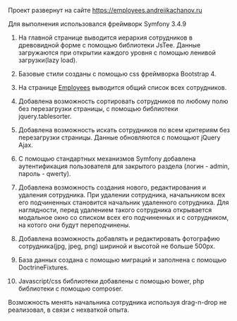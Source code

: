 Проект развернут на сайте https://employees.andreiikachanov.ru

Для выполнения использовался фреймворк Symfony 3.4.9

1) На главной странице выводится иерархия сотрудников в древовидной форме c помощью библиотеки JsTee. Данные загружаются
   при открытии каждого уровня с помощью ленивой загрузки(lazy load).

2) Базовые стили созданы с помощью css фреймворка Bootstrap 4.

2) На странице <a href="">Employees</a> выводится общий список всех сотрудников.

3) Добавлена возможность сортировать сотрудников по любому полю без перезагрузки страницы, с помощью библиотеки
   jquery.tablesorter.

4) Добавлена возможность искать сотрудников по всем критериям без перезагрузки страницы. Данные обновляются с помощьют
   jQuery Ajax.

5) С помощью стандартных механизмов Symfony добавлена аутентификация пользователя для закрытого раздела (логин - admin,
   пароль - qwerty).

6) Добавлена возможность создания нового, редактирования и удаления сотрудника. При удалении сотрудника, начальником
   всех его подчиненных становится начальник удаленного сотрудника. Для наглядности, перед удалением такого сотрудника
   открывается модальное окно со списком всех его подчиненных и с сотрудником, на котого они будут переподчинены.

7) Добавлена возможность добавлять и редактировать фотографию сотрудника(jpg, jpeg, png)
   шириной и высотой не больше 500px.

8) База данных создана с помощью миграций и заполнена с помощью DoctrineFixtures.

9) Javascript/css библиотеки добавлены с помощью bower, php библиотеки с помощью composer.

Возможность менять начальника сотрудника используя drag-n-drop не реализовал, в связи с нехваткой опыта.
